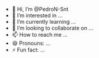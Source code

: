 - 👋 Hi, I’m @PedroN-Snt
- 👀 I’m interested in ...
- 🌱 I’m currently learning ...
- 💞️ I’m looking to collaborate on ...
- 📫 How to reach me ...
- 😄 Pronouns: ...
- ⚡ Fun fact: ...

<!---
PedroN-Snt/PedroN-Snt is a ✨ special ✨ repository because its `README.md` (this file) appears on your GitHub profile.
You can click the Preview link to take a look at your changes.
--->
